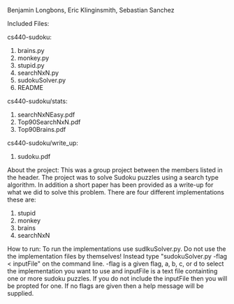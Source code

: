Benjamin Longbons,
Eric Klinginsmith,
Sebastian Sanchez

Included Files:

cs440-sudoku:
1) brains.py
2) monkey.py
3) stupid.py
4) searchNxN.py
5) sudokuSolver.py
7) README

cs440-sudoku/stats:
1) searchNxNEasy.pdf
2) Top90SearchNxN.pdf
3) Top90Brains.pdf

cs440-sudoku/write_up:
1) sudoku.pdf

About the project:
This was a group project between the members listed in the header. The project
was to solve Sudoku puzzles using a search type algorithm. In addition a short
paper has been provided as a write-up for what we did to solve this problem.
There are four different implementations these are:

1) stupid
2) monkey
3) brains
4) searchNxN

How to run:
To run the implementations use sudlkuSolver.py. Do not use the the
implementation files by themselves! Instead type
"sudokuSolver.py -flag < inputFile" on the command line. -flag is a given flag,
a, b, c, or d to select the implementation you want to use and inputFile is a
text file containting one or more sudoku puzzles. If you do not include the inputFile
then you will be propted for one. If no flags are given then a help message
will be supplied.
